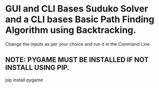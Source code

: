 # GUI and CLI Bases Suduko Solver and a CLI bases Basic Path Finding Algorithm using Backtracking.

Change the inputs as per your choice and run it in the Command Line.

## NOTE: PYGAME MUST BE INSTALLED IF NOT INSTALL USING PIP.

pip install pygame